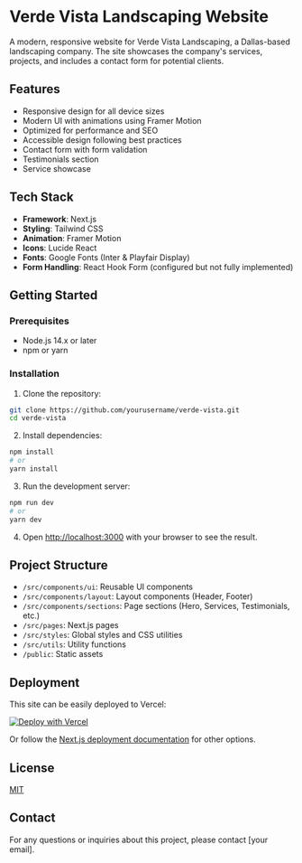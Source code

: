 # Verde Vista Landscaping Website

A modern, responsive website for Verde Vista Landscaping, a Dallas-based landscaping company. The site showcases the company's services, projects, and includes a contact form for potential clients.

## Features

- Responsive design for all device sizes
- Modern UI with animations using Framer Motion
- Optimized for performance and SEO
- Accessible design following best practices
- Contact form with form validation
- Testimonials section
- Service showcase

## Tech Stack

- **Framework**: Next.js
- **Styling**: Tailwind CSS
- **Animation**: Framer Motion
- **Icons**: Lucide React
- **Fonts**: Google Fonts (Inter & Playfair Display)
- **Form Handling**: React Hook Form (configured but not fully implemented)

## Getting Started

### Prerequisites

- Node.js 14.x or later
- npm or yarn

### Installation

1. Clone the repository:
```bash
git clone https://github.com/yourusername/verde-vista.git
cd verde-vista
```

2. Install dependencies:
```bash
npm install
# or
yarn install
```

3. Run the development server:
```bash
npm run dev
# or
yarn dev
```

4. Open [http://localhost:3000](http://localhost:3000) with your browser to see the result.

## Project Structure

- `/src/components/ui`: Reusable UI components
- `/src/components/layout`: Layout components (Header, Footer)
- `/src/components/sections`: Page sections (Hero, Services, Testimonials, etc.)
- `/src/pages`: Next.js pages
- `/src/styles`: Global styles and CSS utilities
- `/src/utils`: Utility functions
- `/public`: Static assets

## Deployment

This site can be easily deployed to Vercel:

[![Deploy with Vercel](https://vercel.com/button)](https://vercel.com/new/git/external?repository-url=https://github.com/yourusername/verde-vista)

Or follow the [Next.js deployment documentation](https://nextjs.org/docs/deployment) for other options.

## License

[MIT](LICENSE)

## Contact

For any questions or inquiries about this project, please contact [your email]. 